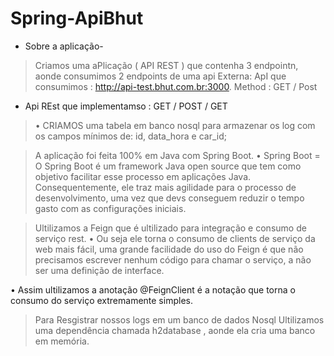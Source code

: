 # Spring-ApiBhut
- Sobre a aplicação-
> Criamos uma aPlicação ( API REST ) que contenha 3 endpointn, aonde consumimos 2 endpoints de uma api Externa: 
> ApI que consumimos : http://api-test.bhut.com.br:3000.
> Method : GET / Post 
- Api REst que implementamso : GET / POST / GET 
> • CRIAMOS uma tabela em banco nosql para armazenar os log com os campos mínimos de: id,
data_hora e car_id;

>A aplicação foi feita 100% em Java com Spring Boot.
• Spring Boot = O Spring Boot é um framework Java open source que tem como objetivo facilitar esse processo em aplicações Java. Consequentemente, ele traz mais agilidade para o processo de desenvolvimento, uma vez que devs conseguem reduzir o tempo gasto com as configurações iniciais.

> Ultilizamos a  Feign que é ultilizado para integração e consumo de serviço rest.
• Ou seja ele torna o consumo de clients de serviço da web mais fácil, uma grande facilidade do uso do Feign é que não precisamos
escrever nenhum código para chamar o serviço, a não ser uma
definição de interface.
 
• Assim ultilizamos a anotação  @FeignClient é a notação que torna o consumo do serviço
extremamente simples.

> Para Resgistrar nossos logs em um banco de dados Nosql Ultilizamos uma dependência chamada h2database , aonde ela cria uma banco em memória.
